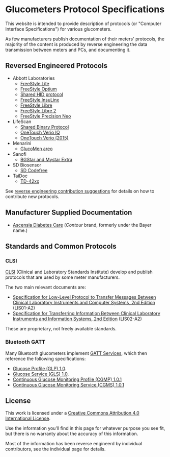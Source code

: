 <!--
SPDX-FileCopyrightText: 2016 The Glucometer Protocols Authors

SPDX-License-Identifier: CC-BY-SA-4.0
-->

# Glucometers Protocol Specifications

This website is intended to provide description of protocols (or "Computer
Interface Specifications") for various glucometers.

As few manufacturers publish documentation of their meters' protocols, the
majority of the content is produced by reverse engineering the data transmission
between meters and PCs, and documenting it.

## Reversed Engineered Protocols

* Abbott Laboratories
    - [FreeStyle Lite](abbott/freestyle-lite.md)
    - [FreeStyle Optium](abbott/freestyle-optium.md)
    - [Shared HID protocol](abbott/shared-hid-protocol.md)
    - [FreeStyle InsuLinx](abbott/freestyle-insulinx.md)
    - [FreeStyle Libre](abbott/freestyle-libre.md)
    - [FreeStyle Libre 2](abbott/freestyle-libre-2.md)
    - [FreeStyle Precision Neo](abbott/freestyle-precision-neo.md)
* LifeScan
    - [Shared Binary Protocol](lifescan/shared-binary-protocol.md)
    - [OneTouch Verio IQ](lifescan/onetouch-verio-iq.md)
    - [OneTouch Verio (2015)](lifescan/onetouch-verio-2015.md)
* Menarini
    - [GlucoMen areo](menarini/glucomen-areo.md)
* Sanofi
    - [BGStar and Mystar Extra](sanofi/bgstar-mystar.md)
* SD Biosensor
    - [SD Codefree](sd-biosensor/codefree.md)
* TaiDoc
    - [TD-42xx](taidoc/td42xx.md)

See [reverse engineering contribution
suggestions](contributing/reverse-engineered.md) for details on how to
contribute new protocols.

## Manufacturer Supplied Documentation

* [Ascensia Diabetes Care](http://protocols.ascensia.com/Programming-Guide.aspx)
  (_Contour_ brand, formerly under the Bayer name.)

## Standards and Common Protocols

### CLSI

[CLSI](https://clsi.org/) (Clinical and Laboratory Standards Institute) develop
and publish protocols that are used by some meter manufacturers.

The two main relevant documents are:

 * [Specification for Low-Level Protocol to Transfer Messages Between Clinical
   Laboratory Instruments and Computer Systems, 2nd
   Edition](https://clsi.org/standards/products/automation-and-informatics/documents/lis01/)
   (LIS01-A2)
 * [Specification for Transferring Information Between Clinical Laboratory
   Instruments and Information Systems, 2nd
   Edition](https://clsi.org/standards/products/automation-and-informatics/documents/lis02/)
   (LIS02-A2)

These are proprietary, not freely available standards.

### Bluetooth GATT

Many Bluetooth glucometers implement [GATT
Services](https://www.bluetooth.com/specifications/gatt/services/), which then
reference the following specifications:

 * [Glucose Profile (GLP)
   1.0](https://www.bluetooth.org/DocMan/handlers/DownloadDoc.ashx?doc_id=248025).
 * [Glucose Service (GLS)
   1.0](https://www.bluetooth.org/docman/handlers/downloaddoc.ashx?doc_id=248026).
 * [Continuous Glucose Monitoring Profile (CGMP)
   1.0.1](https://www.bluetooth.org/docman/handlers/downloaddoc.ashx?doc_id=310501)
 * [Continuous Glucose Monitoring Service (CGMS)
   1.0.1](https://www.bluetooth.org/docman/handlers/downloaddoc.ashx?doc_id=310502)

## License

This work is licensed under a [Creative Commons Attribution 4.0 International
License](https://creativecommons.org/licenses/by/4.0/).

Use the information you'll find in this page for whatever purpose you see fit,
but there is no warranty about the accuracy of this information.

Most of the information has been reverse engineerd by individual contributors,
see the individual page for details.
